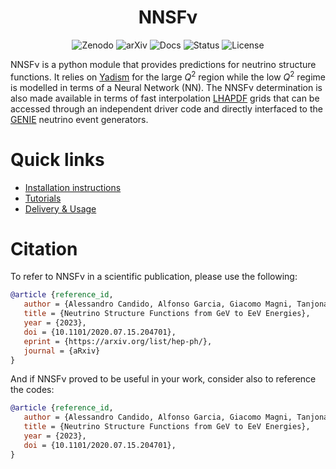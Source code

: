 <h1 align="center">NNSFν</h1>
<p align="center">
  <img alt="Zenodo" src="https://zenodo.org/badge/DOI/10.1101/2023.02.15.204701.svg">
  <img alt="arXiv" src="https://img.shields.io/badge/arXiv-2223.04638-b31b1b?labelColor=222222">
  <img alt="Docs" src="https://assets.readthedocs.org/static/projects/badges/passing-flat.svg">
  <img alt="Status" src="https://www.repostatus.org/badges/latest/active.svg">
  <img alt="License" src="https://img.shields.io/badge/License-MIT-yellow.svg">
</p>

NNSFν is a python module that provides predictions for neutrino structure functions. 
It relies on [Yadism](https://github.com/N3PDF/yadism) for the large $Q^2$ region 
while the low $Q^2$ regime is modelled in terms of a Neural Network (NN). The NNSFν 
determination is also made available in terms of fast interpolation
[LHAPDF](https://lhapdf.hepforge.org/) grids that can be accessed through an independent
driver code and directly interfaced to the [GENIE](http://www.genie-mc.org/) neutrino 
event generators.

# Quick links

- [Installation instructions](https://nnpdf.github.io/nnusf/quickstart/installation.html)
- [Tutorials](https://nnpdf.github.io/nnusf/tutorials/datasets.html)
- [Delivery & Usage](https://nnpdf.github.io/nnusf/delivery/lhapdf.html)

# Citation

To refer to NNSFν in a scientific publication, please use the following:
```bibtex
@article {reference_id,
   author = {Alessandro Candido, Alfonso Garcia, Giacomo Magni, Tanjona Rabemananjara, Juan Rojo, Roy Stegeman},
   title = {Neutrino Structure Functions from GeV to EeV Energies},
   year = {2023},
   doi = {10.1101/2020.07.15.204701},
   eprint = {https://arxiv.org/list/hep-ph/},
   journal = {aRxiv}
}
```
And if NNSFν proved to be useful in your work, consider also to reference the codes:
```bibtex
@article {reference_id,
   author = {Alessandro Candido, Alfonso Garcia, Giacomo Magni, Tanjona Rabemananjara, Juan Rojo, Roy Stegeman},
   title = {Neutrino Structure Functions from GeV to EeV Energies},
   year = {2023},
   doi = {10.1101/2020.07.15.204701},
}
```
